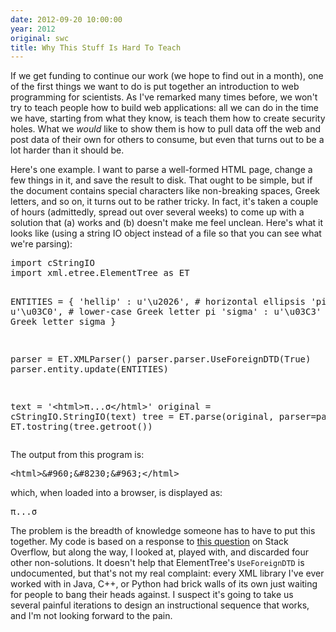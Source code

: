 ```yaml
---
date: 2012-09-20 10:00:00
year: 2012
original: swc
title: Why This Stuff Is Hard To Teach
---
```

<p>If we get funding to continue our work (we hope to find out in a month), one of the first things we want to do is put together an introduction to web programming for scientists. As I've remarked many times before, we won't try to teach people how to build web applications: all we can do in the time we have, starting from what they know, is teach them how to create security holes. What we <em>would</em> like to show them is how to pull data off the web and post data of their own for others to consume, but even that turns out to be a lot harder than it should be.</p>
<p>Here's one example. I want to parse a well-formed HTML page, change a few things in it, and save the result to disk. That ought to be simple, but if the document contains special characters like non-breaking spaces, Greek letters, and so on, it turns out to be rather tricky. In fact, it's taken a couple of hours (admittedly, spread out over several weeks) to come up with a solution that (a) works and (b) doesn't make me feel unclean. Here's what it looks like (using a string IO object instead of a file so that you can see what we're parsing):</p>
<pre>import cStringIO
import xml.etree.ElementTree as ET

ENTITIES = {
    'hellip' : u'\u2026',        # horizontal ellipsis
    'pi'     : u'\u03C0',        # lower-case Greek letter pi
    'sigma'  : u'\u03C3'         # lower-case Greek letter sigma
}

parser = ET.XMLParser()
parser.parser.UseForeignDTD(True)
parser.entity.update(ENTITIES)

text = '&lt;html&gt;&pi;...&sigma;&lt;/html&gt;'
original = cStringIO.StringIO(text)
tree = ET.parse(original, parser=parser)
print ET.tostring(tree.getroot())</pre>
<p>The output from this program is:</p>
<pre>&lt;html&gt;&amp;#960;&amp;#8230;&amp;#963;&lt;/html&gt;</pre>
<p>which, when loaded into a browser, is displayed as:</p>
<pre>&pi;...&sigma;</pre>
<p>The problem is the breadth of knowledge someone has to have to put this together. My code is based on a response to <a href="http://stackoverflow.com/questions/7237466/python-elementtree-support-for-parsing-unknown-xml-entities">this question</a> on Stack Overflow, but along the way, I looked at, played with, and discarded four other non-solutions. It doesn't help that ElementTree's <code>UseForeignDTD</code> is undocumented, but that's not my real complaint: every XML library I've ever worked with in Java, C++, or Python had brick walls of its own just waiting for people to bang their heads against.  I suspect it's going to take us several painful iterations to design an instructional sequence that works, and I'm not looking forward to the pain.</p>
